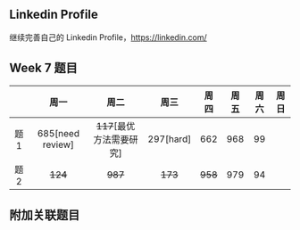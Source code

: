 ## Linkedin Profile

继续完善自己的 Linkedin Profile，https://linkedin.com/

## Week 7 题目
|       | 周一   | 周二   |  周三 |   周四 |   周五  | 周六 |  周日 |
| :----:| :----:| :----:|:----:  |:----: |:----: |:----:|:----: |
| 题1   | 685[need review] 	| ~~117~~[最优方法需要研究]|   297[hard]    |  662  |968   |  99|
| 题2   |~~124~~    | ~~987~~    |    ~~173~~   |    ~~958~~  |979  | 94|



## 附加关联题目



